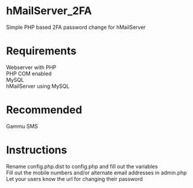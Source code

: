 # hMailServer_2FA
 Simple PHP based 2FA password change for hMailServer

# Requirements
 Webserver with PHP  
 PHP COM enabled  
 MySQL  
 hMailServer using MySQL  
 
# Recommended 
 Gammu SMS
 
# Instructions
 Rename config.php.dist to config.php and fill out the variables  
 Fill out the mobile numbers and/or alternate email addresses in admin.php  
 Let your users know the url for changing their password  

 
